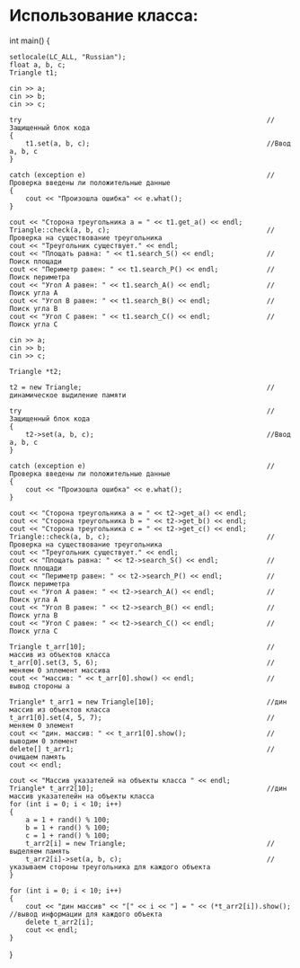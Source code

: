 # Использование класса:

int main()
{

	setlocale(LC_ALL, "Russian");
	float a, b, c;
	Triangle t1;

	cin >> a;
	cin >> b;
	cin >> c;

	try																//Защищенный блок кода 
	{
		t1.set(a, b, c);											//Ввод а, b, c
	}

	catch (exception e)												//Проверка введены ли положительные данные
	{
		cout << "Произошла ошибка" << e.what();
	}

	cout << "Сторона треугольника а = " << t1.get_a() << endl;
	Triangle::check(a, b, c);										//Проверка на существование треугольника
	cout << "Треугольник существует." << endl;
	cout << "Площать равна: " << t1.search_S() << endl;				//Поиск площади
	cout << "Периметр равен: " << t1.search_P() << endl;			//Поиск периметра
	cout << "Угол А равен: " << t1.search_A() << endl;				//Поиск угла А
	cout << "Угол B равен: " << t1.search_B() << endl;				//Поиск угла В
	cout << "Угол С равен: " << t1.search_C() << endl;				//Поиск угла С

	cin >> a;
	cin >> b;
	cin >> c;

	Triangle *t2;

	t2 = new Triangle;												//динамическое выдиление памяти 

	try																//Защищенный блок кода 
	{
		t2->set(a, b, c);											//Ввод а, b, c
	}

	catch (exception e)												//Проверка введены ли положительные данные
	{
		cout << "Произошла ошибка" << e.what();
	}

	cout << "Сторона треугольника а = " << t2->get_a() << endl;
	cout << "Сторона треугольника b = " << t2->get_b() << endl;
	cout << "Сторона треугольника c = " << t2->get_c() << endl;
	Triangle::check(a, b, c);										//Проверка на существование треугольника
	cout << "Треугольник существует." << endl;
	cout << "Площать равна: " << t2->search_S() << endl;			//Поиск площади
	cout << "Периметр равен: " << t2->search_P() << endl;			//Поиск периметра
	cout << "Угол А равен: " << t2->search_A() << endl;				//Поиск угла А
	cout << "Угол B равен: " << t2->search_B() << endl;				//Поиск угла В
	cout << "Угол С равен: " << t2->search_C() << endl;				//Поиск угла С

	Triangle t_arr[10];												//массив из объектов класса
	t_arr[0].set(3, 5, 6);											//меняем 0 эллемент массива 
	cout << "массив: " << t_arr[0].show() << endl;					//вывод стороны а

	Triangle* t_arr1 = new Triangle[10];							//дин массив из объектов класса
	t_arr1[0].set(4, 5, 7);											//меняем 0 элемент
	cout << "дин. массив: " << t_arr1[0].show();					//выводим 0 элемент
	delete[] t_arr1;												//очищаем память
	cout << endl;

	cout << "Массив указателей на объекты класса " << endl;			
	Triangle* t_arr2[10];											//дин массив указателейн на объекты класса
	for (int i = 0; i < 10; i++)						
	{
		a = 1 + rand() % 100;
		b = 1 + rand() % 100;
		c = 1 + rand() % 100;
		t_arr2[i] = new Triangle;									// выделяем память
		t_arr2[i]->set(a, b, c);									// указываем стороны треугольника для каждого объекта
	}

	for (int i = 0; i < 10; i++)
	{
		cout << "дин массив" << "[" << i << "] = " << (*t_arr2[i]).show();		//вывод информации для каждого объекта
		delete t_arr2[i];
		cout << endl;
	}


}

